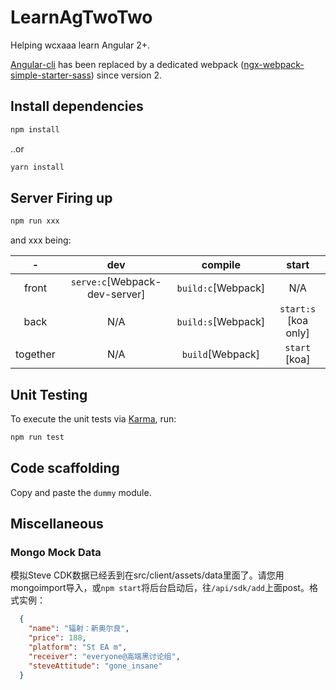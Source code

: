 # LearnAgTwoTwo

Helping wcxaaa learn Angular 2+.

[Angular-cli](https://github.com/angular/angular-cli) has been replaced by a dedicated webpack ([ngx-webpack-simple-starter-sass](https://github.com/longyiszh/ngx-webpack-simple-starter-sass)) since version 2.

## Install dependencies
``` bash
npm install
```
..or
``` bash
yarn install
```

## Server Firing up
``` bash
npm run xxx
```

and xxx being:

|   -   |  dev   |  compile  | start|
|:-----:|:------:|:-----:|:-----:|
|  front  |  `serve:c`[Webpack-dev-server]|  `build:c`[Webpack]  | N/A
|  back  |  N/A  |  `build:s`[Webpack]  | `start:s` [koa only]
|  together  |  N/A  |  `build`[Webpack] | `start` [koa]

## Unit Testing
To execute the unit tests via [Karma](https://karma-runner.github.io), run:
``` bash
npm run test
```

## Code scaffolding
Copy and paste the `dummy` module.

## Miscellaneous

### Mongo Mock Data
模拟Steve CDK数据已经丢到在src/client/assets/data里面了。请您用mongoimport导入，或`npm start`将后台启动后，往`/api/sdk/add`上面post。格式实例：
``` json
  {
    "name": "辐射：新奥尔良",
    "price": 188,
    "platform": "St EA m",
    "receiver": "everyone@高端黑讨论组",
    "steveAttitude": "gone_insane"
  }
```

